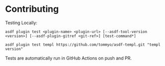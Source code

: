 # Contributing

Testing Locally:

```shell
asdf plugin test <plugin-name> <plugin-url> [--asdf-tool-version <version>] [--asdf-plugin-gitref <git-ref>] [test-command*]

asdf plugin test templ https://github.com/tommyo/asdf-templ.git "templ version"
```

Tests are automatically run in GitHub Actions on push and PR.
